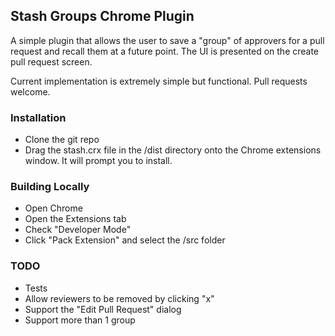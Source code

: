 ## Stash Groups Chrome Plugin ##

A simple plugin that allows the user to save a "group" of approvers for a pull request and recall them at a future point.  The UI is presented on the create pull request screen.

Current implementation is extremely simple but functional.  Pull requests welcome.

### Installation ###

- Clone the git repo
- Drag the stash.crx file in the /dist directory onto the Chrome extensions window.  It will prompt you to install.

### Building Locally ###

- Open Chrome
- Open the Extensions tab
- Check "Developer Mode"
- Click "Pack Extension" and select the /src folder

### TODO ###

- Tests
- Allow reviewers to be removed by clicking "x"
- Support the "Edit Pull Request" dialog
- Support more than 1 group
